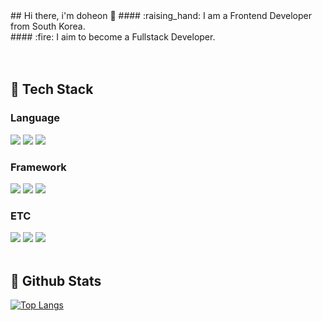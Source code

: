 <!-- ## Hi there 👋 -->
<!--### About Me 👀-->

<div>
  <!--Body-->
  ## Hi there, i'm doheon  👋
  #### :raising_hand: I am a Frontend Developer from South Korea.<br/>
  #### :fire: I aim to become a Fullstack Developer.<br/>
  <br/>
  <br/>
  
  ## 🧱 Tech Stack
  ### Language
  <!--JavaScript-->
  <img src="https://img.shields.io/badge/JavaScript-F7DF1E?style=flat-square&logo=JavaScript&logoColor=white"/>
  <!--HTML5-->
  <img src="https://img.shields.io/badge/HTML5-E34F26?style=flat-square&logo=HTML5&logoColor=white"/>
  <!--CSS-->
  <img src="https://img.shields.io/badge/CSS3-1572B6?style=flat-square&logo=CSS3&logoColor=white"/>
  <br/>
  
  ### Framework
  <!--Vue-->
  <img src="https://img.shields.io/badge/vuedotjs-4FC08D?style=flat-square&logo=vuedotjs&logoColor=white"/>
  <!--Angular-->
  <img src="https://img.shields.io/badge/angular-0F0F11?style=flat-square&logo=angular&logoColor=white"/>
  <!--Spring Boot-->
  <img src="https://img.shields.io/badge/springboot-6DB33F?style=flat-square&logo=springboot&logoColor=white"/>
  <br/>
  
  ### ETC
  <!--Node-->
  <img src="https://img.shields.io/badge/nodedotjs-5FA04E?style=flat-square&logo=nodedotjs&logoColor=white"/>
  <!--postgresql-->
  <img src="https://img.shields.io/badge/postgresql-4169E1?style=flat-square&logo=postgresql&logoColor=white"/>
  <!--jenkins-->
  <img src="https://img.shields.io/badge/jenkins-D24939?style=flat-square&logo=jenkins&logoColor=white"/>
  <br/>
  <br/>

  
  ## 🤔 Github Stats
  
  [![Top Langs](https://github-readme-stats.vercel.app/api/top-langs/?username=doheon-dev)](https://github.com/doheon-dev/github-readme-stats)
    <br/>
 <!-- [![doehon's GitHub stats](https://github-readme-stats.vercel.app/api?username=doheon-dev)](https://github.com/doheon-dev/github-readme-stats) -->

</div>


<!--[![Hits](https://hits.seeyoufarm.com/api/count/incr/badge.svg?url=https%3A%2F%2Fgithub.com%2Fmin-0&count_bg=%23555555&title_bg=%23323232&icon=github.svg&icon_color=%23FFFFFF&title=hits&edge_flat=false)](https://hits.seeyoufarm.com)-->

<!--
<h2 align="center"> 🎨 Stack <br> </p>
 
  <img src="https://img.shields.io/badge/Java-007396?style=round-square&logo=java&logoColor=white"/> <img src="https://img.shields.io/badge/Spring Boot-6DB33F?style=round-square&logo=Spring Boot&logoColor=white"/>
  <img src="https://img.shields.io/badge/Android Studio-3DDC84?style=round-square&logo=Android Studio&logoColor=white"/> <img src="https://img.shields.io/badge/MongoDB-47A248?style=round-square&logo=MongoDB&logoColor=white"/> 
  <img src="https://img.shields.io/badge/MySQL-4479A1?style=round-square&logo=MySQL&logoColor=white"/> <img src="https://img.shields.io/badge/MariaDB-003545?style=round-square&logo=mariadb&logoColor=white"/>
  <img src="https://img.shields.io/badge/Docker-2496ED?style=round-square&logo=docker&logoColor=white"/>

 
<p align="right">

<a href="블로그 주소"><img src="https://img.shields.io/badge/My tech blog-A9BCF5?style=flat-square&logo=GitHub Sponsors&logoColor=white&link=블로그 주소"/></a>
<a href="인스타그램 주소" target="_blank"><img src="https://img.shields.io/badge/Instagram-E4405F?style=flat-square&logo=Instagram&logoColor=white"/></a>
-->
  
<!--
**doheon-dev/doheon-dev** is a ✨ _special_ ✨ repository because its `README.md` (this file) appears on your GitHub profile.

Here are some ideas to get you started:

- 🔭 I’m currently working on ...
- 🌱 I’m currently learning ...
- 👯 I’m looking to collaborate on ...
- 🤔 I’m looking for help with ...
- 💬 Ask me about ...
- 📫 How to reach me: ...
- 😄 Pronouns: ...
- ⚡ Fun fact: ...
-->
